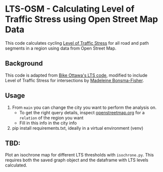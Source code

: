 # LTS-OSM - Calculating Level of Traffic Stress using Open Street Map Data

This code calculates cycling [Level of Traffic Stress](https://peterfurth.sites.northeastern.edu/level-of-traffic-stress/) for all road and path segments in a region using data from Open Street Map.

## Background

This code is adapted from [Bike Ottawa's LTS code](https://github.com/BikeOttawa/stressmodel), modified to include Level of Traffic Stress for intersections by [Madeleine Bonsma-Fisher](https://github.com/mbonsma/LTS-OSM).

## Usage

1. From `main` you can change the city you want to perform the analysis on.
	- To get the right query details, inspect [openstreetmap.org](https://www.openstreetmap.org)
	for a `relation` of the region you want
	- Fill in this info in the city info
2. pip install requirements.txt, ideally in a virtual environment (venv)


## TBD:
Plot an isochrone map for different LTS thresholds with `isochrone.py`. This requires both the saved graph object and the dataframe with LTS levels calculated.
